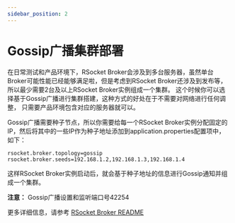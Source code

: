```yaml
---
sidebar_position: 2
---
```


# Gossip广播集群部署

在日常测试和产品环境下，RSocket Broker会涉及到多台服务器，虽然单台Broker可能性能已经能够满足啦，但是考虑到RSocket Broker还涉及到发布等，
所以最少需要2台及以上RSocket Broker实例组成一个集群。 这个时候你可以选择基于Gossip广播进行集群搭建，这种方式的好处在于不需要对网络进行任何调整，
只需要产品环境包含对应的服务器就可以。

Gossip广播需要种子节点，所以你需要给每一个RSocket Broker实例分配固定的IP，然后将其中的一些IP作为种子地址添加到application.properties配置项中，如下： 

```properties
rsocket.broker.topology=gossip
rsocket.broker.seeds=192.168.1.2,192.168.1.3,192.168.1.4
```

这样RSocket Broker实例启动后，就会基于种子地址的信息进行Gossip通知并组成一个集群。 

**注意：** Gossip广播设置和监听端口号42254

更多详细信息，请参考 [RSocket Broker README](https://github.com/alibaba/alibaba-rsocket-broker/tree/master/alibaba-broker-server)
